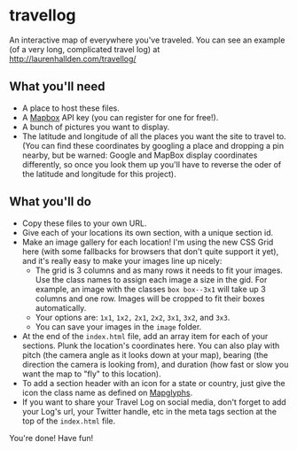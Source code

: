 # travellog
An interactive map of everywhere you've traveled. You can see an example (of a very long, complicated travel log) at http://laurenhallden.com/travellog/

## What you'll need

- A place to host these files.
- A [Mapbox](https://www.mapbox.com/) API key (you can register for one for free!).
- A bunch of pictures you want to display.
- The latitude and longitude of all the places you want the site to travel to. (You can find these coordinates by googling a place and dropping a pin nearby, but be warned: Google and MapBox display coordinates differently, so once you look them up you'll have to reverse the oder of the latitude and longitude for this project).

## What you'll do
- Copy these files to your own URL.
- Give each of your locations its own section, with a unique section id.
- Make an image gallery for each location! I'm using the new CSS Grid here (with some fallbacks for browsers that don't quite support it yet), and it's really easy to make your images line up nicely:
    - The grid is 3 columns and as many rows it needs to fit your images. Use the class names to assign each image a size in the gid. For example, an image with the classes `box box--3x1` will take up 3 columns and one row. Images will be cropped to fit their boxes automatically.
    - Your options are: `1x1`, `1x2,` `2x1`, `2x2`, `3x1`, `3x2`, and `3x3`.
    - You can save your images in the `image` folder.
- At the end of the `index.html` file, add an array item for each of your sections. Plunk the location's coordinates here. You can also play with pitch (the camera angle as it looks down at your map), bearing (the direction the camera is looking from), and duration (how fast or slow you want the map to "fly" to this location).
- To add a section header with an icon for a state or country, just give the icon the class name as defined on [Mapglyphs](http://mapglyphs.com/cheatsheet).
- If you want to share your Travel Log on social media, don't forget to add your Log's url, your Twitter handle, etc in the meta tags section at the top of the `index.html` file.

You're done! Have fun!
